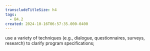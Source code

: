 ```yaml
---
transcludeTitleSize: h4
tags:
  - B4.2
created: 2024-10-16T06:57:35.000-0400
---
```

use a variety of techniques (e.g., dialogue, questionnaires, surveys, research) to clarify program specifications;